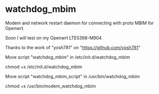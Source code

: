 # watchdog_mbim

Modem and network restart daemon for connecting with proto MBIM for Openwrt.

Soon I will test on my Openwrt LTE5398-M904

Thanks to the work of "yosh781" on "https://github.com/yosh781"

Move script "watchdog_mbim" in /etc/init.d/watchdog_mbim

chmod +x /etc/init.d/watchdog_mbim

Move script "watchdog_mbim_script" in /usr/bin/watchdog_mbim

chmod +x /usr/bin/modem_watchdog_mbim
